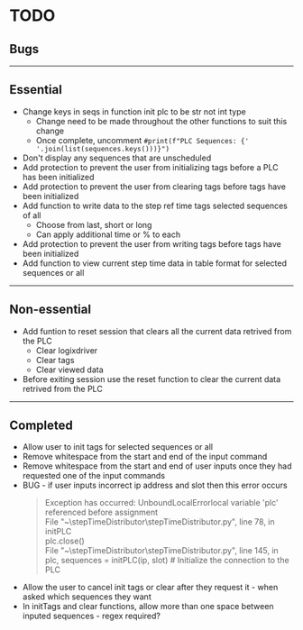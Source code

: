 TODO
====

Bugs
----


***

Essential
---------
* Change keys in seqs in function init plc to be str not int type  
    * Change need to be made throughout the other functions to suit this change  
    * Once complete, uncomment `#print(f"PLC Sequences: {' '.join(list(sequences.keys()))}")`
* Don't display any sequences that are unscheduled
* Add protection to prevent the user from initializing tags before a PLC has been initialized
* Add protection to prevent the user from clearing tags before tags have been initialized
* Add function to write data to the step ref time tags selected sequences of all  
    * Choose from last, short or long  
    * Can apply additional time or % to each
* Add protection to prevent the user from writing tags before tags have been initialized
* Add function to view current step time data in table format for selected sequences or all

***

Non-essential
-------------
* Add funtion to reset session that clears all the current data retrived from the PLC  
    * Clear logixdriver  
    * Clear tags  
    * Clear viewed data  
* Before exiting session use the reset function to clear the current data retrived from the PLC

***

Completed
---------
* Allow user to init tags for selected sequences or all
* Remove whitespace from the start and end of the input command
* Remove whitespace from the start and end of user inputs once they had requested one of the input commands
* BUG - if user inputs incorrect ip address and slot then this error occurs  
    >Exception has occurred: UnboundLocalErrorlocal variable 'plc' referenced before assignment  
    >File "~\stepTimeDistributor\stepTimeDistributor.py", line 78, in initPLC  
    >plc.close()  
    >File "~\stepTimeDistributor\stepTimeDistributor.py", line 145, in <module>  
    >plc, sequences = initPLC(ip, slot) # Initialize the connection to the PLC 
* Allow the user to cancel init tags or clear after they request it - when asked which sequences they want 
* In initTags and clear functions, allow more than one space between inputed sequences - regex required?